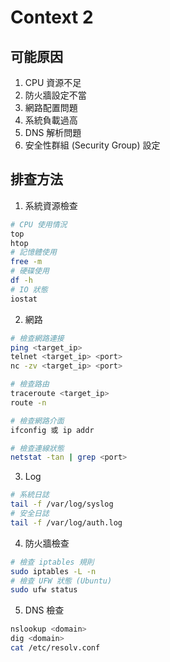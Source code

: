 # Context 2
## 可能原因
1. CPU 資源不足
2. 防火牆設定不當
3. 網路配置問題
4. 系統負載過高
5. DNS 解析問題
6. 安全性群組 (Security Group) 設定

## 排查方法

1. 系統資源檢查
```bash
# CPU 使用情況
top
htop
# 記憶體使用
free -m
# 硬碟使用
df -h
# IO 狀態
iostat
```

2. 網路
```bash
# 檢查網路連接
ping <target_ip>
telnet <target_ip> <port>
nc -zv <target_ip> <port>

# 檢查路由
traceroute <target_ip>
route -n

# 檢查網路介面
ifconfig 或 ip addr

# 檢查連線狀態
netstat -tan | grep <port>
```

3. Log
```bash
# 系統日誌
tail -f /var/log/syslog
# 安全日誌
tail -f /var/log/auth.log
```

4. 防火牆檢查
```bash
# 檢查 iptables 規則
sudo iptables -L -n
# 檢查 UFW 狀態 (Ubuntu)
sudo ufw status
```

5. DNS 檢查
```bash
nslookup <domain>
dig <domain>
cat /etc/resolv.conf
```